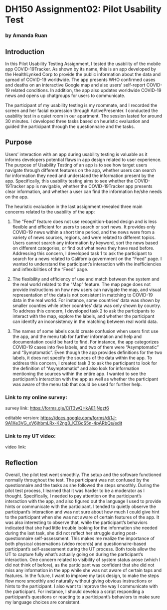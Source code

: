 # DH150 Assignment02: Pilot Usability Test 
### by Amanda Ruan

## Introduction
In this Pilot Usability Testing Assignment, I tested the usability of the mobile app COVID-19Tracker. As shown by its name, this is an app developed by the HealthLynked Corp to provide the public information about the data and spread of COVID-19 worldwide. The app presents WHO confirmed cases and deaths on an interactive Google map and also users’ self-report COVID-19 related conditions. In addition, the app also updates worldwide COVID-19 news and opens up chatgroups for users to communicate. 

The participant of my usability testing is my roommate, and I recorded the screen and her facial expression through ActivePresenter. I conducted the usability test in a quiet room in our apartment. The session lasted for around 30 minutes. I developed three tasks based on heuristic evaluation and guided the participant through the questionnaire and the tasks. 

## Purpose

Users’ interaction with an app during usability testing is valuable as it informs developers potential flaws in app design related to user experience. The purpose of Usability Testing of an app is to see how target users navigate through different features on the app, whether users can search for information they need and understand the information present by the app. Specifically, this usability testing aims to see whether the COVID-19Tracker app is navigable, whether the COVID-19Tracker app presents clear information, and whether a user can find the information he/she needs on the app. 

The heuristic evaluation in the last assignment revealed three main concerns related to the usability of the app:

1.	The “Feed” feature does not use recognition-based design and is less flexible and efficient for users to search or sort news. It provides only COVID-19 news within a short time period, and the news were from a variety of news sources, regions, and were related to different topics. Users cannot search any information by keyword, sort the news based on different categories, or find out what news they have read before. Addressing this concern, I developed task 1 to ask the participant to search for a news related to California government on the “Feed” page. I wanted to understand the participant’s interaction with the inefficiencies and inflexibilities of the “Feed” page. 

2.	The flexibility and efficiency of use and match between the system and the real world related to the “Map” feature. The map page does not provide instructions on how new users can navigate the map, and visual representation of the data is not consistent in matching to COVID-19 data in the real world. For instance, some countries’ data was shown by smaller counties while other countries’ data was only shown by country. To address this concern, I developed task 2 to ask the participants to interact with the map, explore the labels, and whether the participant can identify an inconsistency in the matching between real world data.

3.	The names of some labels could create confusion when users first use the app, and the menu tab for further information and help and documentation could be hard to find. For instance, the app categorizes COVID-19 cases into five labels, and two of them were “Asymptomatic” and “Symptomatic”. Even though the app provides definitions for the two labels, it does not specify the sources of the data within the app. To address this concern, I created task 3 to ask the participant to look for the definition of “Asymptomatic” and also look for information mentioning the sources within the entire app. I wanted to see the participant’s interaction with the app as well as whether the participant was aware of the menu tab that could be used for further help. 

### Link to my online survey:

survey link: https://forms.gle/CiT3wQHkAE1jNgzt6

editable version: https://docs.google.com/forms/d/1J-9A1Xe3VG_xV6jhbmLRx-K2ng3_KZGcS5n-4pARbQs/edit

### Link to my UT video:

video link: 

## Reflection

Overall, the pilot test went smoothly. The setup and the software functioned normally throughout the test. The participant was not confused by the questionnaire and the tasks as she followed the steps smoothly. During the pilot test process, I learned that it was harder to be a moderator as I thought. Specifically, I needed to pay attention on the participant’s interaction with the app, and also figured out the language I used to provide hints or communicate with the participant. I tended to quietly observe the participant’s interaction and was not sure about how much I could give hint to the participant when she was not aware of certain features of the app. It was also interesting to observe that, while the participant’s behaviors indicated that she had little trouble looking for the information she needed during the last task, she did not reflect her struggle during post-questionnaire self-assessment. This makes me realize the importance of both physical observations (video records) and questionnaire-based participant’s self-assessment during the UT process. Both tools allow the UT to capture fully what’s actually going on during the participant’s interaction. One concern related to visibility of system status arose (which I did not think of before), as the participant was confident that she did not miss any information in the app while she was not aware of certain taps and features. In the future, I want to improve my task design, to make the steps flow more smoothly and naturally without giving obvious instructions or hints to the participant. I also want to improve the way I communicate with the participant. For instance, I should develop a script responding a participant’s questions or reacting to a participant’s behaviors to make sure my language choices are consistent.
